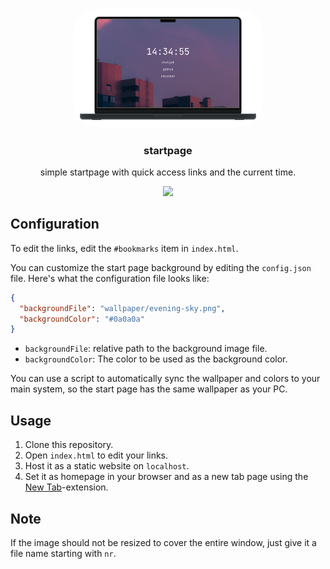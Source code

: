<br />
<p align="center">
  <img src="screenshot.png" alt="Logo" width="300" style="border-radius:15%;">

  <h3 align="center">startpage</h3>
  <p align="center">simple startpage with quick access links and the current time.</p>
</p>

<div align="center" style="display: flex; flex-direction: column;">
  <a href="https://startpage.landmann.ph/">
    <img src="https://img.shields.io/badge/View-00358a?style=for-the-badge&logo=google-chrome&logoColor=white">
  </a>
</div>

## Configuration

To edit the links, edit the `#bookmarks` item in `index.html`.

You can customize the start page background by editing the `config.json` file. Here's what the configuration file looks like:

```json
{
  "backgroundFile": "wallpaper/evening-sky.png",
  "backgroundColor": "#0a0a0a"
}
```

- `backgroundFile`: relative path to the background image file. 
- `backgroundColor`: The color to be used as the background color.

You can use a script to automatically sync the wallpaper and colors to your main system, so the start page has the same wallpaper as your PC.

## Usage

1. Clone this repository.
2. Open `index.html` to edit your links.
3. Host it as a static website on `localhost`.
4. Set it as homepage in your browser and as a new tab page using the [New Tab](https://addons.mozilla.org/en-US/firefox/addon/newtab-ext/)-extension.

## Note

If the image should not be resized to cover the entire window, just give it a file name starting with `nr`.
